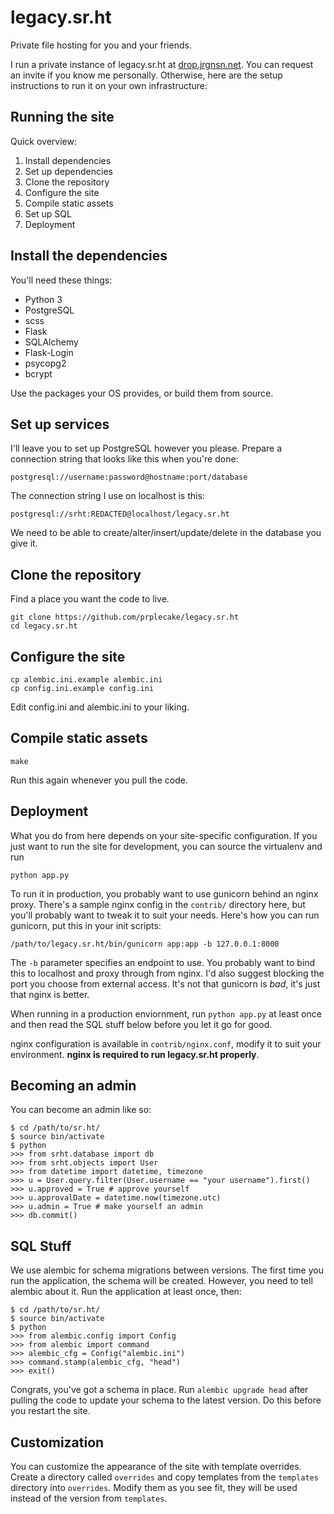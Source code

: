 # legacy.sr.ht

Private file hosting for you and your friends.

I run a private instance of legacy.sr.ht at [drop.jrgnsn.net][0]. You
can request an invite if you know me personally. Otherwise, here are the
setup instructions to run it on your own infrastructure:

[0]:https://drop.jrgnsn.net

## Running the site

Quick overview:

1. Install dependencies
2. Set up dependencies
3. Clone the repository
4. Configure the site
5. Compile static assets
6. Set up SQL
7. Deployment

## Install the dependencies

You'll need these things:

* Python 3
* PostgreSQL
* scss
* Flask
* SQLAlchemy
* Flask-Login
* psycopg2
* bcrypt

Use the packages your OS provides, or build them from source.

## Set up services

I'll leave you to set up PostgreSQL however you please. Prepare a
connection string that looks like this when you're done:

```text
postgresql://username:password@hostname:port/database
```

The connection string I use on localhost is this:

```text
postgresql://srht:REDACTED@localhost/legacy.sr.ht
```

We need to be able to create/alter/insert/update/delete in the database
you give it.

## Clone the repository

Find a place you want the code to live.

```shell
git clone https://github.com/prplecake/legacy.sr.ht
cd legacy.sr.ht
```

## Configure the site

```shell
cp alembic.ini.example alembic.ini
cp config.ini.example config.ini
```

Edit config.ini and alembic.ini to your liking.

## Compile static assets

```shell
make
```

Run this again whenever you pull the code.

## Deployment

What you do from here depends on your site-specific configuration. If
you just want to run the site for development, you can source the
virtualenv and run

```shell
python app.py
```

To run it in production, you probably want to use gunicorn behind an
nginx proxy. There's a sample nginx config in the `contrib/` directory
here, but you'll probably want to tweak it to suit your needs. Here's
how you can run gunicorn, put this in your init scripts:

```text
/path/to/legacy.sr.ht/bin/gunicorn app:app -b 127.0.0.1:8000
```

The `-b` parameter specifies an endpoint to use. You probably want to
bind this to localhost and proxy through from nginx. I'd also suggest
blocking the port you choose from external access. It's not that
gunicorn is *bad*, it's just that nginx is better.

When running in a production enviornment, run `python app.py` at least
once and then read the SQL stuff below before you let it go for good.

nginx configuration is available in `contrib/nginx.conf`, modify it to
suit your environment. **nginx is required to run legacy.sr.ht
properly**.

## Becoming an admin

You can become an admin like so:

```text
$ cd /path/to/sr.ht/
$ source bin/activate
$ python
>>> from srht.database import db
>>> from srht.objects import User
>>> from datetime import datetime, timezone
>>> u = User.query.filter(User.username == "your username").first()
>>> u.approved = True # approve yourself
>>> u.approvalDate = datetime.now(timezone.utc)
>>> u.admin = True # make yourself an admin
>>> db.commit()
```

## SQL Stuff

We use alembic for schema migrations between versions. The first time
you run the application, the schema will be created. However, you need
to tell alembic about it. Run the application at least once, then:

```text
$ cd /path/to/sr.ht/
$ source bin/activate
$ python
>>> from alembic.config import Config
>>> from alembic import command
>>> alembic_cfg = Config("alembic.ini")
>>> command.stamp(alembic_cfg, "head")
>>> exit()
```

Congrats, you've got a schema in place. Run `alembic upgrade head` after
pulling the code to update your schema to the latest version. Do this
before you restart the site.

## Customization

You can customize the appearance of the site with template overrides.
Create a directory called `overrides` and copy templates from the
`templates` directory into `overrides`. Modify them as you see fit, they
will be used instead of the version from `templates`.
